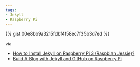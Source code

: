 ```yaml
---
tags: 
- Jekyll
- Raspberry Pi
---
```


{% gist 00e8bb9a3215fdbf4f58ec7f35b3d7ed %}

via

- [How to Install Jekyll on Raspberry Pi 3 (Raspbian Jessie)?](http://stackoverflow.com/questions/38838549/how-to-install-jekyll-on-raspberry-pi-3-raspbian-jessie)
- [Build A Blog with Jekyll and GitHub on Raspberry Pi](http://oopsmonk.github.io/blog/2015/03/05/build-a-blog-with-jekyll-on-raspberry-pi)
